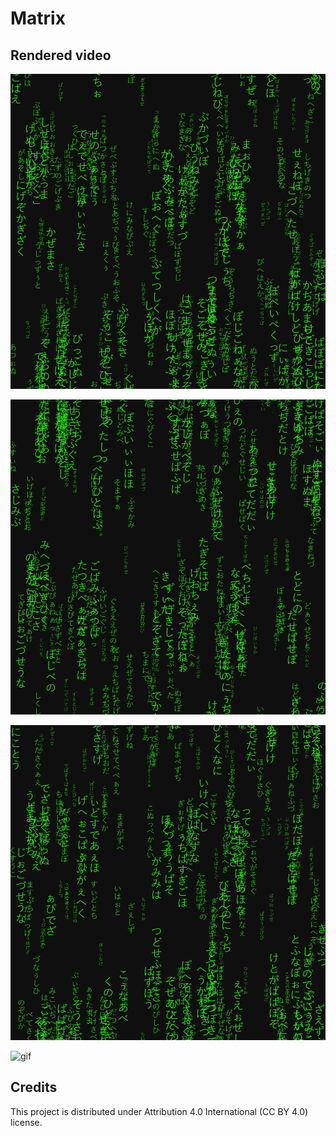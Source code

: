 # Matrix

## Rendered video

![frame-1](output/0000010.png)

![frame-2](output/0000537.png)

![frame-3](output/0000814.png)

![gif](output/output.gif)

## Credits

This project is distributed under Attribution 4.0 International (CC BY 4.0) license.
